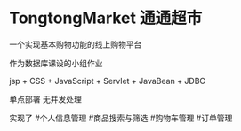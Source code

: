 # TongtongMarket 通通超市
一个实现基本购物功能的线上购物平台

作为数据库课设的小组作业

jsp + CSS + JavaScript + Servlet + JavaBean + JDBC

单点部署 无并发处理

实现了 #个人信息管理 #商品搜索与筛选 #购物车管理 #订单管理
